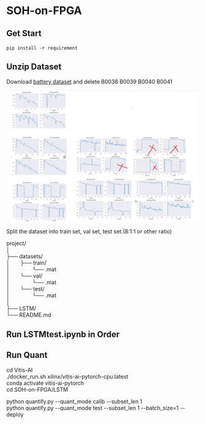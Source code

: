 # SOH-on-FPGA

## Get Start

```shell
pip install -r requirement
```

## Unzip Dataset

Download [battery dataset](https://ti.arc.nasa.gov/c/5) and delete B0038 B0039 B0040 B0041

![](.//img//SOH.jpg)

Split the dataset into train set, val set,  test set.(8:1:1 or other ratio)


project/  
│    
├── datasets/  
│  &nbsp; &nbsp;&nbsp;&nbsp;&nbsp;├── train/  
│		&nbsp; &nbsp;&nbsp;&nbsp;&nbsp;&nbsp;&nbsp;&nbsp;&nbsp;&nbsp;&nbsp;&nbsp;&nbsp;└── .mat  
│  &nbsp; &nbsp;&nbsp;&nbsp;&nbsp;└── val/  
│		&nbsp; &nbsp;&nbsp;&nbsp;&nbsp;&nbsp;&nbsp;&nbsp;&nbsp;&nbsp;&nbsp;&nbsp;&nbsp;└── .mat  
│  &nbsp; &nbsp;&nbsp;&nbsp;&nbsp;└── test/  
│	   	&nbsp; &nbsp;&nbsp;&nbsp;&nbsp;&nbsp;&nbsp;&nbsp;&nbsp;&nbsp;&nbsp;&nbsp;&nbsp;└── .mat  
│  
├── LSTM/  
└── README.md  
## Run LSTMtest.ipynb in Order

## Run Quant
cd Vitis-AI  
./docker_run.sh xilinx/vitis-ai-pytorch-cpu:latest  
conda activate vitis-ai-pytorch  
cd SOH-on-FPGA/LSTM  

python quantify.py --quant_mode calib --subset_len 1  
python quantify.py --quant_mode test --subset_len 1 --batch_size=1 --deploy  
